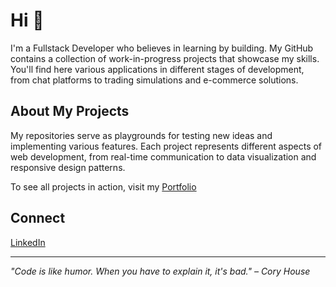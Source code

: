# Hi 👋

I'm a Fullstack Developer who believes in learning by building. My GitHub contains a collection of work-in-progress projects that showcase my skills. You'll find here various applications in different stages of development, from chat platforms to trading simulations and e-commerce solutions.

## About My Projects
My repositories serve as playgrounds for testing new ideas and implementing various features. Each project represents different aspects of web development, from real-time communication to data visualization and responsive design patterns.

To see all projects in action, visit my [Portfolio](https://fijolkrzysztof.github.io/portfolio/)

## Connect
[LinkedIn](https://www.linkedin.com/in/krzysztof-fijol/)

---

*"Code is like humor. When you have to explain it, it's bad." – Cory House*

